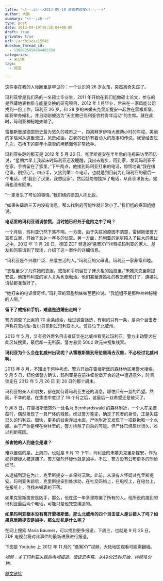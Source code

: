 ```yaml
---
title: '<!--:zh-->2013-09-19 身边的命案<!--:-->'
author: 大鹏
summary: "<!--:zh-->"
type: post
date: 2013-09-19T19:58:04+00:00
draft: true
private: true
url: /archives/15546
duoshuo_thread_id:
  - 1360835854884405599
categories:
  - 未分类
tags:
  - 德国

---
```

<!--:zh-->

这件事在我的人际圈里是罕见的：一个认识的 26 岁女孩，突然离奇失踪了。

玛利亚曾是我们系的一名硕士毕业生，2011 年开始在我们组做硕士论文，参与的是西藏地表物质与能量交换的研究项目，2012 年 1 月毕业，后来在一家风能公司找到一份工作。玛利亚 26 岁，和 28 岁的未婚夫克里斯提安一起住在雷根斯堡，即将举办婚礼，并且刚刚被选为“天主教巴伐利亚农村青年运动”的主席。就在此时，玛利亚神秘地失踪了。

雷根斯堡是德国历史最为悠久的城市之一，距离拜罗伊特大概两小时的车程。美丽的多瑙河从这里流过，风景如画，古老的石桥有着动人的故事和传说。我曾经去过几次，石桥下的百年小店卖的烤肠面包非常抢手。

玛利亚失踪的那天是 2012 年 5 月 26 日。克里斯提安在半年后的电视采访里回忆说，“星期六早上我起床时玛利亚还没睡醒，我出去跑步，回到家，发现玛利亚不在家，手机留在了家里。”下午两点，他接到玛利亚打来的电话，惊慌地说“我在纽伦堡，别担心”。四点半，又接到第二个电话，也就是到目前为止玛利亚的最后一个电话，说“我到了汉堡，我想回家”。然后就匆匆挂掉了电话，从此音讯皆无。她再也没有回来。

<!--:-->

<!--more-->

<!--:zh-->

“一定发生了可怕的事情。”我们组的德国人托比说。

“如果失踪后三天内没有消息，那么找到的可能性就非常小了。”我们组的泰国姐姐说。

**电话里的玛利亚语调惊慌，当时她已经处于危险之中了吗？**

一个月后，玛利亚仍然下落不明。一方面，由于失踪的原因不清楚，雷根斯堡警方宣布立案，开始了长达一年多的侦查。另一方面，玛利亚的家庭陷入了巨大的担忧之中。2012 年 11 月 28 日，德国 ZDF 频道的“悬案XY”栏目把玛利亚的家人、朋友和同事请到了现场，介绍了这一案件的详细信息。

“玛利亚是个兴趣广泛、热爱生活的人。”玛利亚的父母说。玛利亚一家非常和睦。

“衣柜里少了几件她的衣服。戒指和手机留在了床头柜的抽屉里。”未婚夫克里斯提安说。他跟玛利亚的家人关系也很融洽。他们甚至连婚礼的教堂都预订了，连婚礼请帖都准备好了。

“她打来的电话很奇怪。”玛利亚的双胞胎妹妹芭芭拉说。“我姐姐不是那种神神秘秘的人啊。”

**留下了戒指和手机，难道是逃婚出走吗？**

警方调查了此案的 70 余条线索，经过调查筛选，有用的只有一条，是两个目击者声称在恩内珀-鲁尔县见到过玛利亚本人。该县位于北威州。

2013 年 5 月，又有另外两名目击者证实在北威州看见过玛利亚。警方出动警犬在此区域搜索，最后却一无所获。警方悬赏 5000 欧元来搜集线索。

**玛利亚为什么会在北威州出现呢？从雷根斯堡到纽伦堡再去汉堡，不必经过北威州啊。**

2013 年 8 月，不知出于何种考虑，警方开始在雷根斯堡的森林地区用警犬搜索。9 月 5 日，纽伦堡警方确认，玛利亚是在前往纽伦堡开会的途中遭遇意外，时间锁定在 2012 年 5 月 26 日 到 28 日的那个周末。

玛利亚的亲人和朋友，都在期待着玛利亚生还的消息，哪怕只有一丝的希望。然而，不幸的是，在焦虑中度过了 16 个月之后，这最后一丝希望还是破灭了。

9 月 8 日，在雷根斯堡郊外一处名为 Bernhardswald 的森林附近，一个人在采蘑菇时，偶然发现了一具尸体的残骸。经过警方鉴定，确定了死者的身份，正是失踪已久的玛利亚。很快，更多的线索浮出水面，尸体附近又发现了一把铁锹和一个水瓶。由于尸体是埋在树林里的，警方排除了自杀的可能。但尸体已经腐烂很久，难以判断死因。

**杀害她的人到底会是谁？**

难以置信的是，上周四，也就是 9 月 12 下午，玛利亚的未婚夫克里斯提安，作为犯罪嫌疑人被逮捕了。警方强烈怀疑他就是凶手。不过，警方没有公布更多的刑侦细节。

从逮捕到现在为止，克里斯提安一直保持沉默。此前，从没有人怀疑过克里斯提安。玛利亚失踪后，克里斯提安到处求助，在社交网络上，在电视上，在电台上，在报纸上，寻找未婚妻的下落。

如果克里斯提安是凶手，那么，他在这一年多里欺骗了所有的人。他所说的接到的玛利亚最后两个电话，可能只是他凭空编造的。

**如果玛利亚根本没有离开雷根斯堡，那么北威州的四个目击证人是认错人了吗？如果克里斯提安是凶手，那么动机是什么呢？**

在网上搜索 Maria Baumer，可以找到更多报道。下周三，也就是 9 月 25 日， ZDF 电视台将对此事件的最新进展进行报道。

下面是 Youtube 上 2012 年 11 月的 “悬案XY”视频，大陆地区观看可能需翻墙。



_视频：关于玛利亚失踪的电视报道。德语无字幕。从49分25秒开始，持续18分钟。_

<!--:-->

[原文链接](http://dapengde.com/archives/15546)

